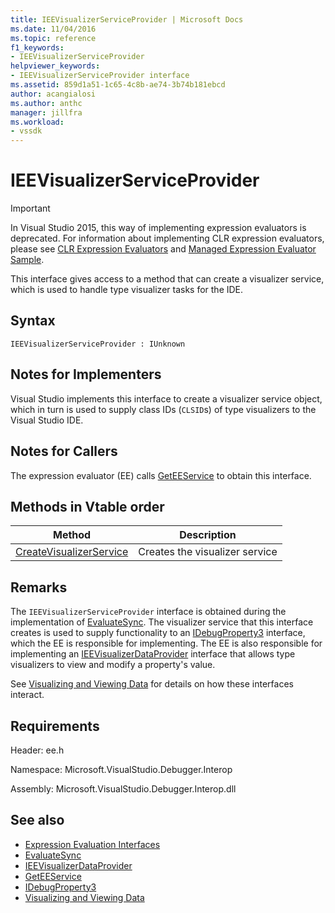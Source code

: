 ```yaml
---
title: IEEVisualizerServiceProvider | Microsoft Docs
ms.date: 11/04/2016
ms.topic: reference
f1_keywords:
- IEEVisualizerServiceProvider
helpviewer_keywords:
- IEEVisualizerServiceProvider interface
ms.assetid: 859d1a51-1c65-4c8b-ae74-3b74b181ebcd
author: acangialosi
ms.author: anthc
manager: jillfra
ms.workload:
- vssdk
---
```

# IEEVisualizerServiceProvider
> [!IMPORTANT]
> In Visual Studio 2015, this way of implementing expression evaluators is deprecated. For information about implementing CLR expression evaluators, please see [CLR Expression Evaluators](https://github.com/Microsoft/ConcordExtensibilitySamples/wiki/CLR-Expression-Evaluators) and [Managed Expression Evaluator Sample](https://github.com/Microsoft/ConcordExtensibilitySamples/wiki/Managed-Expression-Evaluator-Sample).

 This interface gives access to a method that can create a visualizer service, which is used to handle type visualizer tasks for the IDE.

## Syntax

```
IEEVisualizerServiceProvider : IUnknown
```

## Notes for Implementers
 Visual Studio implements this interface to create a visualizer service object, which in turn is used to supply class IDs (`CLSID`s) of type visualizers to the Visual Studio IDE.

## Notes for Callers
 The expression evaluator (EE) calls [GetEEService](../../../extensibility/debugger/reference/idebugbinder3-geteeservice.md) to obtain this interface.

## Methods in Vtable order

|Method|Description|
|------------|-----------------|
|[CreateVisualizerService](../../../extensibility/debugger/reference/ieevisualizerserviceprovider-createvisualizerservice.md)|Creates the visualizer service|

## Remarks
 The `IEEVisualizerServiceProvider` interface is obtained during the implementation of [EvaluateSync](../../../extensibility/debugger/reference/idebugparsedexpression-evaluatesync.md). The visualizer service that this interface creates is used to supply functionality to an [IDebugProperty3](../../../extensibility/debugger/reference/idebugproperty3.md) interface, which the EE is responsible for implementing. The EE is also responsible for implementing an [IEEVisualizerDataProvider](../../../extensibility/debugger/reference/ieevisualizerdataprovider.md) interface that allows type visualizers to view and modify a property's value.

 See [Visualizing and Viewing Data](../../../extensibility/debugger/visualizing-and-viewing-data.md) for details on how these interfaces interact.

## Requirements
 Header: ee.h

 Namespace: Microsoft.VisualStudio.Debugger.Interop

 Assembly: Microsoft.VisualStudio.Debugger.Interop.dll

## See also
- [Expression Evaluation Interfaces](../../../extensibility/debugger/reference/expression-evaluation-interfaces.md)
- [EvaluateSync](../../../extensibility/debugger/reference/idebugparsedexpression-evaluatesync.md)
- [IEEVisualizerDataProvider](../../../extensibility/debugger/reference/ieevisualizerdataprovider.md)
- [GetEEService](../../../extensibility/debugger/reference/idebugbinder3-geteeservice.md)
- [IDebugProperty3](../../../extensibility/debugger/reference/idebugproperty3.md)
- [Visualizing and Viewing Data](../../../extensibility/debugger/visualizing-and-viewing-data.md)

